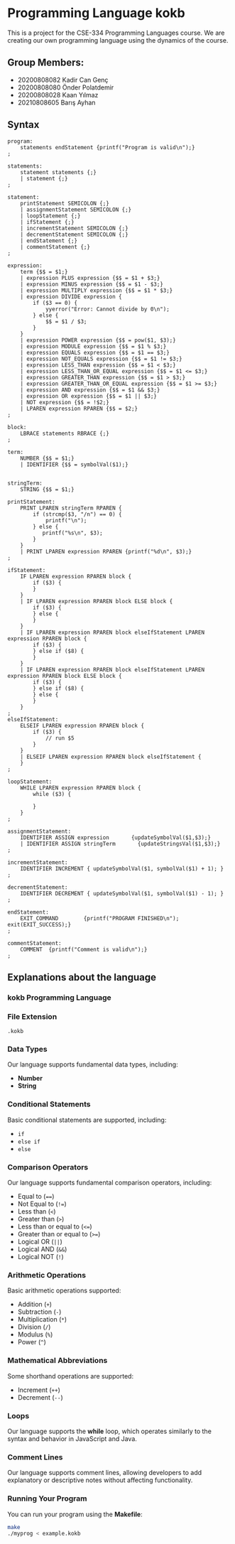 # Programming Language kokb

This is a project for the CSE-334 Programming Languages course. We are creating our own programming language using the dynamics of the course.

## Group Members: 
- 20200808082 Kadir Can Genç
- 20200808080 Önder Polatdemir
- 20200808028 Kaan Yılmaz
- 20210808605 Barış Ayhan

## Syntax

```
program:
    statements endStatement {printf("Program is valid\n");}
;

statements:
    statement statements {;}
    | statement {;}
;

statement:
    printStatement SEMICOLON {;}
    | assignmentStatement SEMICOLON {;}
    | loopStatement {;}
    | ifStatement {;}
    | incrementStatement SEMICOLON {;}
    | decrementStatement SEMICOLON {;}
    | endStatement {;}
    | commentStatement {;}
;

expression:
    term {$$ = $1;}
    | expression PLUS expression {$$ = $1 + $3;}
    | expression MINUS expression {$$ = $1 - $3;}
    | expression MULTIPLY expression {$$ = $1 * $3;}
    | expression DIVIDE expression {
        if ($3 == 0) {
            yyerror("Error: Cannot divide by 0\n");
        } else {
            $$ = $1 / $3;
        }
    }
    | expression POWER expression {$$ = pow($1, $3);}
    | expression MODULE expression {$$ = $1 % $3;}
    | expression EQUALS expression {$$ = $1 == $3;}
    | expression NOT_EQUALS expression {$$ = $1 != $3;}
    | expression LESS_THAN expression {$$ = $1 < $3;}
    | expression LESS_THAN_OR_EQUAL expression {$$ = $1 <= $3;}
    | expression GREATER_THAN expression {$$ = $1 > $3;}
    | expression GREATER_THAN_OR_EQUAL expression {$$ = $1 >= $3;}
    | expression AND expression {$$ = $1 && $3;}
    | expression OR expression {$$ = $1 || $3;}
    | NOT expression {$$ = !$2;}
    | LPAREN expression RPAREN {$$ = $2;}
;

block:
    LBRACE statements RBRACE {;}
;

term:
    NUMBER {$$ = $1;}
    | IDENTIFIER {$$ = symbolVal($1);}


stringTerm:
    STRING {$$ = $1;}

printStatement:
    PRINT LPAREN stringTerm RPAREN {
        if (strcmp($3, "/n") == 0) {
            printf("\n");
        } else {
           printf("%s\n", $3);
        }
    }
    | PRINT LPAREN expression RPAREN {printf("%d\n", $3);}
;

ifStatement:
    IF LPAREN expression RPAREN block {
        if ($3) {
        }
    }
    | IF LPAREN expression RPAREN block ELSE block {
        if ($3) {
        } else {
        }
    }
    | IF LPAREN expression RPAREN block elseIfStatement LPAREN expression RPAREN block {
        if ($3) {
        } else if ($8) {
        }
    }
    | IF LPAREN expression RPAREN block elseIfStatement LPAREN expression RPAREN block ELSE block {
        if ($3) {
        } else if ($8) {
        } else {
        }
    }
;
elseIfStatement:
    ELSEIF LPAREN expression RPAREN block {
        if ($3) {
            // run $5
        }
    }
    | ELSEIF LPAREN expression RPAREN block elseIfStatement {
    }
;

loopStatement:
    WHILE LPAREN expression RPAREN block {
        while ($3) {

        }
    }
;

assignmentStatement:
    IDENTIFIER ASSIGN expression       {updateSymbolVal($1,$3);}
    | IDENTIFIER ASSIGN stringTerm       {updateStringsVal($1,$3);}
;

incrementStatement:
    IDENTIFIER INCREMENT { updateSymbolVal($1, symbolVal($1) + 1); }
;

decrementStatement:
    IDENTIFIER DECREMENT { updateSymbolVal($1, symbolVal($1) - 1); }
;

endStatement:
    EXIT_COMMAND        {printf("PROGRAM FINISHED\n"); exit(EXIT_SUCCESS);}
;

commentStatement:
    COMMENT  {printf("Comment is valid\n");}
;
```

## Explanations about the language

### kokb Programming Language

### File Extension
`.kokb`

### Data Types
Our language supports fundamental data types, including:
- **Number**
- **String**

### Conditional Statements
Basic conditional statements are supported, including:
- `if`
- `else if`
- `else`

### Comparison Operators
Our language supports fundamental comparison operators, including:
- Equal to (`==`)
- Not Equal to (`!=`)
- Less than (`<`)
- Greater than (`>`)
- Less than or equal to (`<=`)
- Greater than or equal to (`>=`)
- Logical OR (`||`)
- Logical AND (`&&`)
- Logical NOT (`!`)

### Arithmetic Operations
Basic arithmetic operations supported:
- Addition (`+`)
- Subtraction (`-`)
- Multiplication (`*`)
- Division (`/`)
- Modulus (`%`)
- Power (`^`)

### Mathematical Abbreviations
Some shorthand operations are supported:
- Increment (`++`)
- Decrement (`--`)

### Loops
Our language supports the **while** loop, which operates similarly to the syntax and behavior in JavaScript and Java.

### Comment Lines
Our language supports comment lines, allowing developers to add explanatory or descriptive notes without affecting functionality.

### Running Your Program
You can run your program using the **Makefile**:
```sh
make
./myprog < example.kokb

